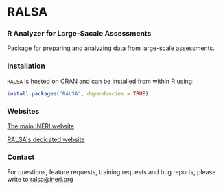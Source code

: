 # RALSA
### R Analyzer for Large-Sacale Assessments

Package for preparing and analyzing data from large-scale assessments.

### Installation
`RALSA` is [hosted on CRAN](https://cran.r-project.org/package=RALSA) and can be installed from within R using:

```r
install.packages("RALSA", dependencies = TRUE)
```

### Websites
[The main INERI website](http://www.ineri.org)

[RALSA's dedicated website](http://ralsa.ineri.org)

### Contact
For questions, feature requests, training requests and bug reports, please write to <a href="mailto:ralsa@ineri.org">ralsa@ineri.org</a>
